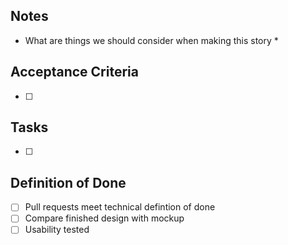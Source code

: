 ## Notes
* What are things we should consider when making this story *

## Acceptance Criteria
- [ ]

## Tasks
- [ ] 

## Definition of Done
- [ ] Pull requests meet technical defintion of done
- [ ] Compare finished design with mockup
- [ ] Usability tested
